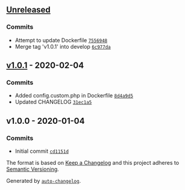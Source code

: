 ## [Unreleased](https://github.com/frugan-it/docker-bitnami-phpmyadmin/compare/v1.0.1...HEAD)

### Commits

- Attempt to update Dockerfile [`7556948`](https://github.com/frugan-it/docker-bitnami-phpmyadmin/commit/7556948cc38f085c8ddc0e1481fc1f6f82bce4bb)
- Merge tag 'v1.0.1' into develop [`6c977da`](https://github.com/frugan-it/docker-bitnami-phpmyadmin/commit/6c977da19b8ce7d2f194bdc8a9b5a1958cab9ecc)

## [v1.0.1](https://github.com/frugan-it/docker-bitnami-phpmyadmin/compare/v1.0.0...v1.0.1) - 2020-02-04

### Commits

- Added config.custom.php in Dockerfile [`8d4a9d5`](https://github.com/frugan-it/docker-bitnami-phpmyadmin/commit/8d4a9d5fc9a676b668f36dcba6870a0cb429e94e)
- Updated CHANGELOG [`31ec1a5`](https://github.com/frugan-it/docker-bitnami-phpmyadmin/commit/31ec1a54379146700272cbc586ebe19263210e7a)

## v1.0.0 - 2020-01-04

### Commits

- Initial commit [`cd1151d`](https://github.com/frugan-it/docker-bitnami-phpmyadmin/commit/cd1151dc421e14c6ec4c18303571e967c8ec886f)

The format is based on [Keep a Changelog](https://keepachangelog.com/en/1.0.0/)
and this project adheres to [Semantic Versioning](https://semver.org/spec/v2.0.0.html).

Generated by [`auto-changelog`](https://github.com/CookPete/auto-changelog).
